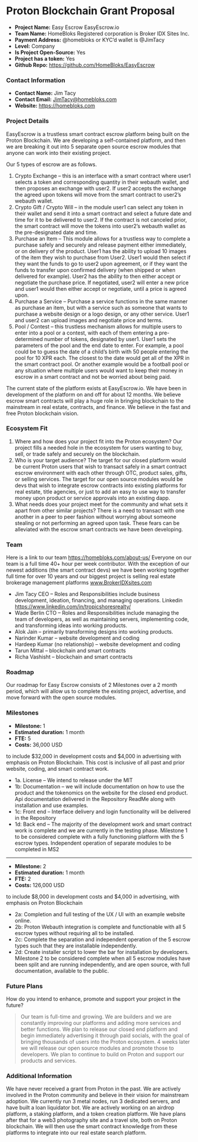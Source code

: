 # Proton Blockchain Grant Proposal

- **Project Name:** Easy Escrow EasyEscrow.io
- **Team Name:** HomeBloks  Registered corporation is Broker IDX Sites Inc. 
- **Payment Address:** @homebloks or KYC’d wallet is @JimTacy
- **Level:** Company
- **Is Project Open-Source:** Yes
- **Project has a token:** Yes
- **Github Repo:** https://github.com/HomeBloks/EasyEscrow

### Contact Information

- **Contact Name:** Jim Tacy
- **Contact Email:** JimTacy@homebloks.com
- **Website:** https://homebloks.com

### Project Details

EasyEscrow is a trustless smart contract escrow platform being built on the Proton Blockchain. 
We are developing a self-contained platform, and then we are breaking it out into 5 separate open source escrow modules that anyone can work into their existing project. 

Our 5 types of escrow are as follows. 
1)	Crypto Exchange – this is an interface with a smart contract where user1 selects a token and corresponding quantity in their webauth wallet, and then proposes an exchange with user2. If user2 accepts the exchange the agreed upon tokens will move from the smart contract to user2’s webauth wallet. 
2)	Crypto Gift / Crypto Will – in the module user1 can select any token in their wallet and send it into a smart contract and select a future date and time for it to be delivered to user2. If the contract is not canceled prior, the smart contract will move the tokens into user2’s webauth wallet as the pre-designated date and time. 
3)	Purchase an Item – This module allows for a trustless way to complete a purchase safely and securely and release payment either immediately, or on delivery of the product. User1 has the ability to upload 10 images of the item they wish to purchase from User2. User1 would then select if they want the funds to go to user2 upon agreement, or if they want the funds to transfer upon confirmed delivery (when shipped or when delivered for example). User2 has the ability to then either accept or negotiate the purchase price. If negotiated, user2 will enter a new price and user1 would then either accept or negotiate, until a price is agreed upon. 
4)	Purchase a Service – Purchase a service functions in the same manner as purchase an item, but with a service such as someone that wants to purchase a website design or a logo design, or any other service. User1 and user2 can upload images and negotiate price and terms. 
5)	Pool / Contest – this trustless mechanism allows for multiple users to enter into a pool or a contest, with each of them entering a pre-determined number of tokens, designated by user1. User1 sets the parameters of the pool and the end date to enter. For example, a pool could be to guess the date of a child’s birth with 50 people entering the pool for 10 XPR each. The closest to the date would get all of the XPR in the smart contract pool. Or another example would be a football pool or any situation where multiple users would want to keep their money in escrow in a smart contract and not be worried about being paid. 

The current state of the platform exists at EasyEscrow.io. 
We have been in development of the platform on and off for about 12 months. 
We believe escrow smart contracts will play a huge role in bringing blockchain to the mainstream in real estate, contracts, and finance. We believe in the fast and free Proton blockchain vision. 


### Ecosystem Fit

1.	Where and how does your project fit into the Proton ecosystem? Our project fills a needed hole in the ecosystem for users wanting to buy, sell, or trade safely and securely on the blockchain. 
2.	Who is your target audience? The target for our closed platform would be current Proton users that wish to transact safely in a smart contract escrow environment with each other through OTC, product sales, gifts, or selling services. The target for our open source modules would be devs that wish to integrate escrow contracts into existing platforms for real estate, title agencies, or just to add an easy to use way to transfer money upon product or service approvals into an existing dapp. 
3.	What needs does your project meet for the community and what sets it apart from other similar projects? There is a need to transact with one another in a peer to peer fashion without worrying about someone stealing or not performing an agreed upon task. These fears can be alleviated with the escrow smart contracts we have been developing. 

### Team

Here is a link to our team https://homebloks.com/about-us/
Everyone on our team is a full time 40+ hour per week contributor. With the exception of our newest additions (the smart contract devs) we have been working together full time for over 10 years and our biggest project is selling real estate brokerage management platforms www.BrokerIDXsites.com 
+ Jim Tacy CEO – Roles and Responsibilities include business development, ideation, financing, and managing operations.
Linkedin https://www.linkedin.com/in/tropicshoresrealty/
+ Wade Berlin CTO – Roles and Responsibilities include managing the team of developers, as well as maintaining servers, implementing code, and transforming ideas into working products. 
+ Alok Jain – primarily transforming designs into working products.
+ Narinder Kumar – website development and coding
+ Hardeep Kumar (no relationship) – website development and coding
+ Tarun Mittal – blockchain and smart contracts
+ Richa Vashisht – blockchain and smart contracts


### Roadmap

Our roadmap for Easy Escrow consists of 2 Milestones over a 2 month period, which will allow us to complete the existing project, advertise, and move forward with the open source modules.  

### Milestones

- **Milestone:** 1
- **Estimated duration:** 1 month
- **FTE:**  5
- **Costs:** 36,000 USD

to include $32,000 in development costs and $4,000 in advertising with emphasis on Proton Blockchain. This cost is inclusive of all past and prior website, coding, and smart contract work. 
- 1a. License – We intend to release under the MIT
- 1b: Documentation – we will include documentation on how to use the product and the tokenomics on the website for the closed end product. Api documentation delivered in the Repository ReadMe along with installation and use examples.
- 1c: Front end – Interface delivery and login functionality will be delivered in the Repository 
- 1d: Back end – The majority of the development work and smart contract work is complete and we are currently in the testing phase. 
Milestone 1 to be considered complete with a fully functioning platform with the 5 escrow types. Independent operation of separate modules to be completed in MS2

***

- **Milestone:** 2
- **Estimated duration:** 1 month
- **FTE:**  2
- **Costs:** 126,000 USD

to include $8,000 in development costs and $4,000 in advertising, with emphasis on Proton Blockchain
- 2a: Completion and full testing of the UX / UI with an example website online. 
- 2b: Proton Webauth integration is complete and functionable with all 5 escrow types without requiring all to be installed. 
- 2c: Complete the separation and independent operation of the 5 escrow types such that they are installable independently. 
- 2d: Create installer script to lower the bar for installation by developers.
Milestone 2 to be considered complete when all 5 escrow modules have been split and are running independently, and are open source, with full documentation, available to the public. 



### Future Plans

How do you intend to enhance, promote and support your project in the future? 
>Our team is full-time and growing. We are builders and we are constantly improving our platforms and adding more services and better functions. We plan to release our closed end platform and begin immediately advertising it through paid socials, with the goal of bringing thousands of users into the Proton ecosystem. 4 weeks later we will release our open source modules and promote those to developers. We plan to continue to build on Proton and support our products and services. 

### Additional Information

We have never received a grant from Proton in the past. We are actively involved in the Proton community and believe in their vision for mainstream adoption. We currently run 3 metal nodes, run 3 dedicated servers, and have built a loan liquidator bot. We are actively working on an airdrop platform, a staking platform, and a token creation platform. We have plans after that for a web3 photography site and a travel site, both on Proton blockchain. We will then use the smart contract knowledge from these platforms to integrate into our real estate search platform. 
